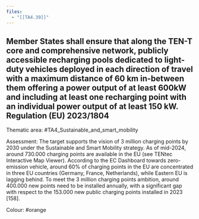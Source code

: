 ```yaml
---
files:
  - "[[TA4.39]]"
---
```

## Member States shall ensure that along the TEN-T core and comprehensive network, publicly accessible recharging pools dedicated to light-duty vehicles deployed in each direction of travel with a maximum distance of 60 km in-between them offering a power output of at least 600kW and including at least one recharging point with an individual power output of at least 150 kW. Regulation (EU) 2023/1804

Thematic area: #TA4_Sustainable_and_smart_mobility

Assessment: The target supports the vision of 3 million charging points by 2030 under the Sustainable and Smart Mobility strategy. As of mid-2024, around 730.000 charging points are available in the EU (see TENtec Interactive Map Viewer). According to the EC Dashboard towards zero-emission vehicle, around 60% of charging points in the EU are concentrated in three EU countries (Germany, France, Netherlands), while Eastern EU is lagging behind. To meet the 3 million charging points ambition, around 400.000 new points need to be installed annually, with a significant gap with respect to the 153.000 new public charging points installed in 2023 [158].

Colour: #orange